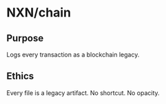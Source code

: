 # NXN/chain

## Purpose
Logs every transaction as a blockchain legacy.

## Ethics
Every file is a legacy artifact. No shortcut. No opacity.
